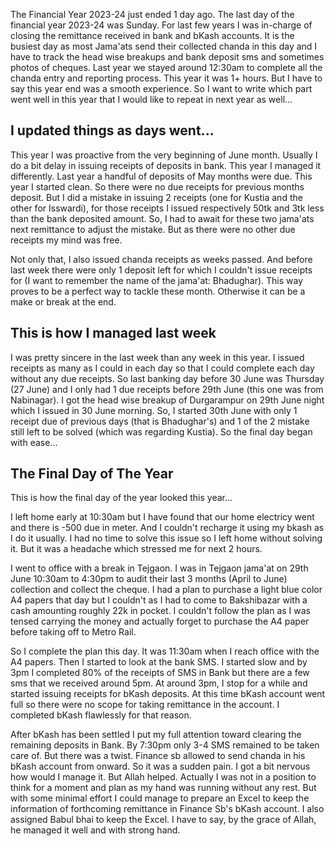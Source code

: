 The Financial Year 2023-24 just ended 1 day ago. The last day of the financial year 2023-24 was Sunday. For last few years I was in-charge of closing the remittance received in bank and bKash accounts. It is the busiest day as most Jama'ats send their collected chanda in this day and I have to track the head wise breakups and bank deposit sms and sometimes photos of cheques. Last year we stayed around 12:30am to complete all the chanda entry and reporting process. This year it was 1+ hours. But I have to say this year end was a smooth experience. So I want to write which part went well in this year that I would like to repeat in next year as well...

## I updated things as days went...
This year I was proactive from the very beginning of June month. Usually I do a bit delay in issuing receipts of deposits in bank. This year I managed it differently. Last year a handful of deposits of May months were due. This year I started clean. So there were no due receipts for previous months deposit. But I did a mistake in issuing 2 receipts (one for Kustia and the other for Isswardi), for those receipts I issued respectively 50tk and 3tk less than the bank deposited amount. So, I had to await for these two jama'ats next remittance to adjust the mistake. But as there were no other due receipts my mind was free. 

Not only that, I also issued chanda receipts as weeks passed. And before last week there were only 1 deposit left for which I couldn't issue receipts for (I want to remember the name of the jama'at: Bhadughar). This way proves to be a perfect way to tackle these month. Otherwise it can be a make or break at the end.

## This is how I managed last week
I was pretty sincere in the last week than any week in this year. I issued receipts as many as I could in each day so that I could complete each day without any due receipts. So last banking day before 30 June was Thursday (27 June) and I only had 1 due receipts before 29th June (this one was from Nabinagar). I got the head wise breakup of Durgarampur on 29th June night which I issued in 30 June morning. So, I started 30th June with only 1 receipt due of previous days (that is Bhadughar's) and 1 of the 2 mistake still left to be solved (which was regarding Kustia). So the final day began with ease...

## The Final Day of The Year
This is how the final day of the year looked this year...

I left home early at 10:30am but I have found that our home electricy went and there is -500 due in meter. And I couldn't recharge it using my bkash as I do it usually. I had no time to solve this issue so I left home without solving it. But it was a headache which stressed me for next 2 hours. 

I went to office with a break in Tejgaon. I was in Tejgaon jama'at on 29th June 10:30am to 4:30pm to audit their last 3 months (April to June) collection and collect the cheque. I had a plan to purchase a light blue color A4 papers that day but I couldn't as I had to come to Bakshibazar with a cash amounting roughly 22k in pocket. I couldn't follow the plan as I was tensed carrying the money and actually forget to purchase the A4 paper before taking off to Metro Rail. 

So I complete the plan this day. It was 11:30am when I reach office with the A4 papers. Then I started to look at the bank SMS. I started slow and by 3pm I completed 80% of the receipts of SMS in Bank but there are a few sms that we received around 5pm. At around 3pm, I stop for a while and started issuing receipts for bKash deposits. At this time bKash account went full so there were no scope for taking remittance in the account. I completed bKash flawlessly for that reason. 

After bKash has been settled I put my full attention toward clearing the remaining deposits in Bank. By 7:30pm only 3-4 SMS remained to be taken care of. But there was a twist. Finance sb allowed to send chanda in his bKash account from onward. So it was a sudden pain. I got a bit nervous how would I manage it. But Allah helped. Actually I was not in a position to think for a moment and plan as my hand was running without any rest. But with some minimal effort I could manage to prepare an Excel to keep the information of forthcoming remittance in Finance Sb's bKash account. I also assigned Babul bhai to keep the Excel. I have to say, by the grace of Allah, he managed it well and with strong hand.  



